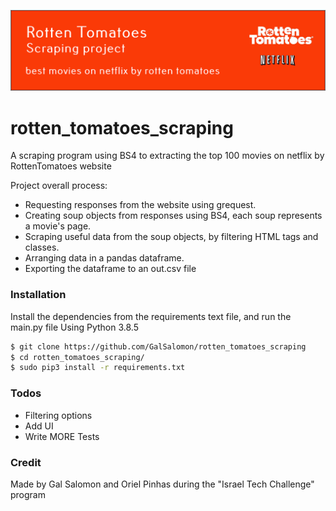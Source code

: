 ![img.png](img.png)


# rotten_tomatoes_scraping
A scraping program using BS4 to extracting the top 100 movies on netflix by RottenTomatoes website

Project overall process:

* Requesting responses from the website using grequest.
* Creating soup objects from responses using BS4, each soup represents a movie's page.
* Scraping useful data from the soup objects, by filtering HTML tags and classes.
* Arranging data in a pandas dataframe.
* Exporting the dataframe to an out.csv file

### Installation


Install the dependencies from the requirements text file, and run the main.py file
Using Python 3.8.5
```sh
$ git clone https://github.com/GalSalomon/rotten_tomatoes_scraping
$ cd rotten_tomatoes_scraping/
$ sudo pip3 install -r requirements.txt
```



### Todos
 - Filtering options
 - Add UI 
 - Write MORE Tests


### Credit

 Made by Gal Salomon and Oriel Pinhas during the "Israel Tech Challenge" program

